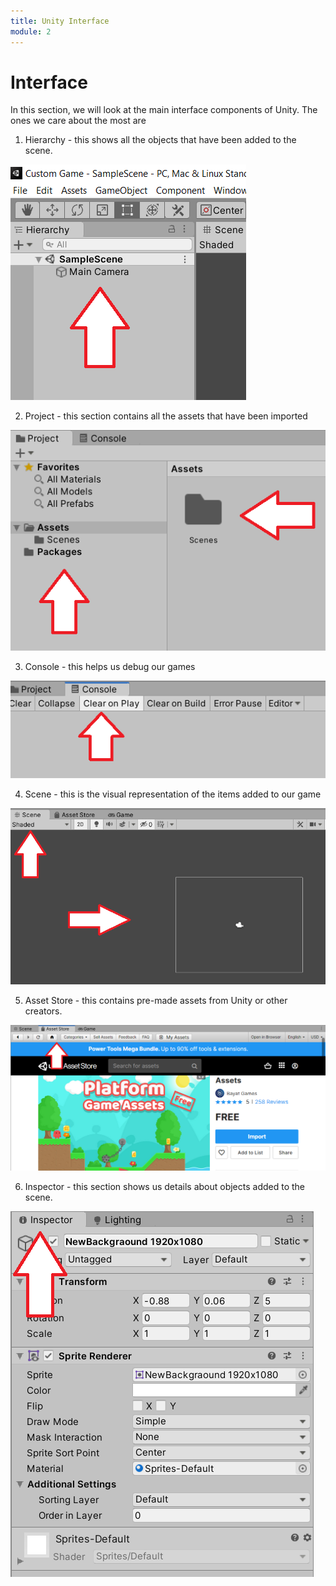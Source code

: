 ```yaml
---
title: Unity Interface
module: 2
---
```


# Interface

In this section, we will look at the main interface components of Unity.  The ones we care about the most are

1. Hierarchy - this shows all the objects that have been added to the scene.

![Hierarchy](../imgs/Hierarchy.png)

2. Project - this section contains all the assets that have been imported

![Project](../imgs/Project.png)

3. Console - this helps us debug our games

![Console](../imgs/console.png)

4. Scene - this is the visual representation of the items added to our game

![Scene](../imgs/Scene.png)

5. Asset Store - this contains pre-made assets from Unity or other creators.

![Asset Store](../imgs/AssetStore.png)

6. Inspector - this section shows us details about objects added to the scene.

![Inspector](../imgs/Inspector.png)